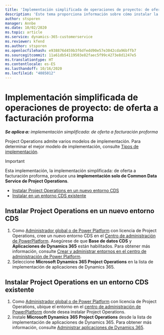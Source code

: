 ```yaml
---
title: 'Implementación simplificada de operaciones de proyecto: de oferta a facturación proforma'
description: 'Este tema proporciona información sobre cómo instalar la implementación simplificada de Project Operations: de oferta a facturación proforma.'
author: stsporen
manager: Annbe
ms.date: 10/02/2020
ms.topic: article
ms.service: dynamics-365-customerservice
ms.reviewer: kfend
ms.author: stsporen
ms.openlocfilehash: e938876d459b3f6dfedd90e57e3042cda96bffb7
ms.sourcegitcommit: 11a61db54119503e82faec5f99c4273e8d1247e5
ms.translationtype: HT
ms.contentlocale: es-ES
ms.lasthandoff: 10/16/2020
ms.locfileid: "4085012"
---
```

# <a name="deploy-project-operations-lite-deployment--deal-to-proforma-invoicing"></a>Implementación simplificada de operaciones de proyecto: de oferta a facturación proforma

_**Se aplica a:** implementación simplificada: de oferta a facturación proforma_

Project Operations admite varios modelos de implementación. Para determinar el mejor modelo de implementación, consulte [Tipos de implementación](determine-deployment-type.md).


> [!IMPORTANT]
> Esta implementación, la implementación simplificada: de oferta a facturación proforma, produce una **implementación solo de Common Data Service de Project Operations**.

- [Instalar Project Operations en un nuevo entorno CDS](#new)
- [Instalar en un entorno CDS existente](#existing)



## <a name="install-project-operations-to-a-new-cds-environment"></a><a name="new"></a>Instalar Project Operations en un nuevo entorno CDS

1. Como [ Administrador global o de Power Platform](https://docs.microsoft.com/power-platform/admin/global-service-administrators-can-administer-without-license) con licencia de Project Operations, cree un nuevo entorno CDS en el [Centro de administración de PowerPlatform](https://admin.powerplatform.com). Asegúrese de que **Base de datos CDS** y **Aplicaciones de Dynamics 365** están habilitados. Para obtener más información, consulte [Crear y administrar entornos en el centro de administración de Power Platform](https://docs.microsoft.com/power-platform/admin/create-environment#create-an-environment-in-the-power-platform-admin-center).
2. Seleccione **Microsoft Dynamics 365 Project Operations** en la lista de implementación de aplicaciones de Dynamics 365.


## <a name="install-project-operations-to-an-existing-cds-environment"></a><a name="existing"></a>Instalar Project Operations en un entorno CDS existente

1. Como [Administrador global o de Power Platform](https://docs.microsoft.com/power-platform/admin/global-service-administrators-can-administer-without-license) con licencia de Project Operations, ubique el entorno en el [centro de administración de PowerPlatform](https://admin.powerplatform.com) donde desea instalar Project Operations.
2. Instale **Microsoft Dynamics 365 Project Operations** desde la lista de implementación de aplicaciones de Dynamics 365. Para obtener más información, consulte [Administrar aplicaciones de Dynamics 365](https://docs.microsoft.com/power-platform/admin/manage-apps).


